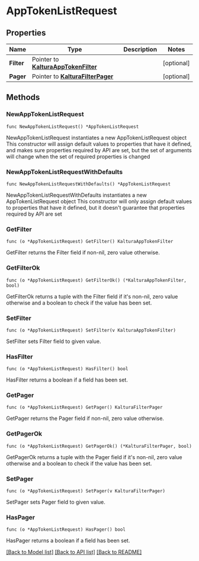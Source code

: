 # AppTokenListRequest

## Properties

Name | Type | Description | Notes
------------ | ------------- | ------------- | -------------
**Filter** | Pointer to [**KalturaAppTokenFilter**](KalturaAppTokenFilter.md) |  | [optional] 
**Pager** | Pointer to [**KalturaFilterPager**](KalturaFilterPager.md) |  | [optional] 

## Methods

### NewAppTokenListRequest

`func NewAppTokenListRequest() *AppTokenListRequest`

NewAppTokenListRequest instantiates a new AppTokenListRequest object
This constructor will assign default values to properties that have it defined,
and makes sure properties required by API are set, but the set of arguments
will change when the set of required properties is changed

### NewAppTokenListRequestWithDefaults

`func NewAppTokenListRequestWithDefaults() *AppTokenListRequest`

NewAppTokenListRequestWithDefaults instantiates a new AppTokenListRequest object
This constructor will only assign default values to properties that have it defined,
but it doesn't guarantee that properties required by API are set

### GetFilter

`func (o *AppTokenListRequest) GetFilter() KalturaAppTokenFilter`

GetFilter returns the Filter field if non-nil, zero value otherwise.

### GetFilterOk

`func (o *AppTokenListRequest) GetFilterOk() (*KalturaAppTokenFilter, bool)`

GetFilterOk returns a tuple with the Filter field if it's non-nil, zero value otherwise
and a boolean to check if the value has been set.

### SetFilter

`func (o *AppTokenListRequest) SetFilter(v KalturaAppTokenFilter)`

SetFilter sets Filter field to given value.

### HasFilter

`func (o *AppTokenListRequest) HasFilter() bool`

HasFilter returns a boolean if a field has been set.

### GetPager

`func (o *AppTokenListRequest) GetPager() KalturaFilterPager`

GetPager returns the Pager field if non-nil, zero value otherwise.

### GetPagerOk

`func (o *AppTokenListRequest) GetPagerOk() (*KalturaFilterPager, bool)`

GetPagerOk returns a tuple with the Pager field if it's non-nil, zero value otherwise
and a boolean to check if the value has been set.

### SetPager

`func (o *AppTokenListRequest) SetPager(v KalturaFilterPager)`

SetPager sets Pager field to given value.

### HasPager

`func (o *AppTokenListRequest) HasPager() bool`

HasPager returns a boolean if a field has been set.


[[Back to Model list]](../README.md#documentation-for-models) [[Back to API list]](../README.md#documentation-for-api-endpoints) [[Back to README]](../README.md)


